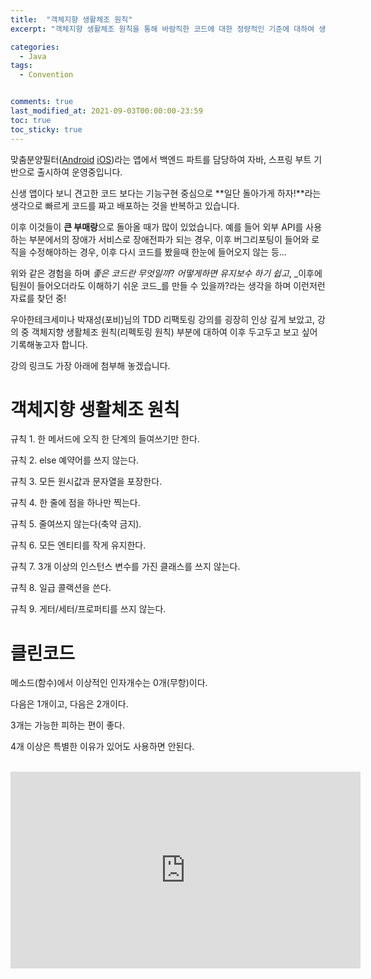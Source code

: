 ```yaml
---
title:  "객체지향 생활체조 원칙"
excerpt: "객체지향 생활체조 원칙을 통해 바람직한 코드에 대한 정량적인 기준에 대하여 생각해봅니다."

categories:
  - Java
tags:
  - Convention


comments: true
last_modified_at: 2021-09-03T00:00:00-23:59
toc: true
toc_sticky: true
---
```


맞춤분양필터([Android](https://play.google.com/store/apps/details?id=com.swmaestro.toadhome)  [iOS](https://apps.apple.com/kr/app/%EB%A7%9E%EC%B6%A4%EB%B6%84%EC%96%91%ED%95%84%ED%84%B0/id1574228236))라는 앱에서 백엔드 파트를 담당하여 자바, 스프링 부트 기반으로 출시하여 운영중입니다. 

신생 앱이다 보니 견고한 코드 보다는 기능구현 중심으로 **일단 돌아가게 하자!**라는 생각으로 빠르게 코드를 짜고 배포하는 것을 반복하고 있습니다. 

이후 이것들이 **큰 부매랑**으로 돌아올 때가 많이 있었습니다. 예를 들어 외부 API를 사용하는 부분에서의 장애가 서비스로 장애전파가 되는 경우, 이후 버그리포팅이 들어와 로직을 수정해야하는 경우, 이후 다시 코드를 봤을때 한눈에 들어오지 않는 등...

 위와 같은 경험을 하며 _좋은 코드란 무엇일까_? _어떻게하면 유지보수 하기 쉽고_,  _이후에 팀원이 들어오더라도 이해하기 쉬운 코드_를 만들 수 있을까?라는 생각을 하며 이런저런 자료를 찾던 중!

우아한테크세미나 박재성(포비)님의 TDD 리팩토링 강의를 굉장히 인상 깊게 보았고, 강의 중 객체지향 생활체조 원칙(리펙토링 원칙) 부분에 대하여 이후 두고두고 보고 싶어 기록해놓고자 합니다. 

강의 링크도 가장 아래에 첨부해 놓겠습니다.



# 객체지향 생활체조 원칙

규칙 1. 한 메서드에 오직 한 단계의 들여쓰기만 한다.

규칙 2. else 예약어를 쓰지 않는다.

규칙 3. 모든 원시값과 문자열을 포장한다.

규칙 4. 한 줄에 점을 하나만 찍는다.

규칙 5. 줄여쓰지 않는다(축약 금지).

규칙 6. 모든 엔티티를 작게 유지한다.

규칙 7. 3개 이상의 인스턴스 변수를 가진 클래스를 쓰지 않는다.

규칙 8. 일급 콜랙션을 쓴다.

규칙 9. 게터/세터/프로퍼티를 쓰지 않는다.



# 클린코드

메소드(함수)에서 이상적인 인자개수는 0개(무항)이다. 

다음은 1개이고, 다음은 2개이다.

3개는 가능한 피하는 편이 좋다. 

4개 이상은 특별한 이유가 있어도 사용하면 안된다.

</br>

<iframe width="560" height="315" src="https://www.youtube.com/embed/bIeqAlmNRrA" title="YouTube video player" frameborder="0" allow="accelerometer; autoplay; clipboard-write; encrypted-media; gyroscope; picture-in-picture" allowfullscreen></iframe>



